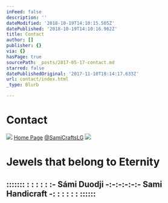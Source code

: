 ```yaml
---
inFeed: false
description: ''
dateModified: '2018-10-19T14:10:15.505Z'
datePublished: '2018-10-19T14:10:16.962Z'
title: Contact
author: []
publisher: {}
via: {}
hasPage: true
sourcePath: _posts/2017-05-17-contact.md
starred: false
datePublishedOriginal: '2017-11-10T18:14:17.633Z'
url: contact/index.html
_type: Blurb

---
```

# Contact
![](https://the-grid-user-content.s3-us-west-2.amazonaws.com/e2166030-7b15-4303-83e6-b2d6cce4960a.png)
[Home Page][0]
[@SamiCraftsLG][1]
![](https://the-grid-user-content.s3-us-west-2.amazonaws.com/6b540b87-8378-475a-bda7-d35cb83955da.jpg)

# Jewels that belong to Eternity

## ::::::: : : : : : :- Sámi Duodji -:-:-:-:-:- Sami Handicraft -: : : : : : ::::::

[0]: https://thegrid.ai/lgsamicrafts/
[1]: https://twitter.com/SamiCraftsLG